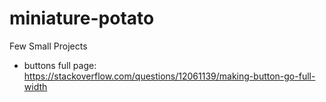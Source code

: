 # miniature-potato
Few Small Projects

- buttons full page: https://stackoverflow.com/questions/12061139/making-button-go-full-width